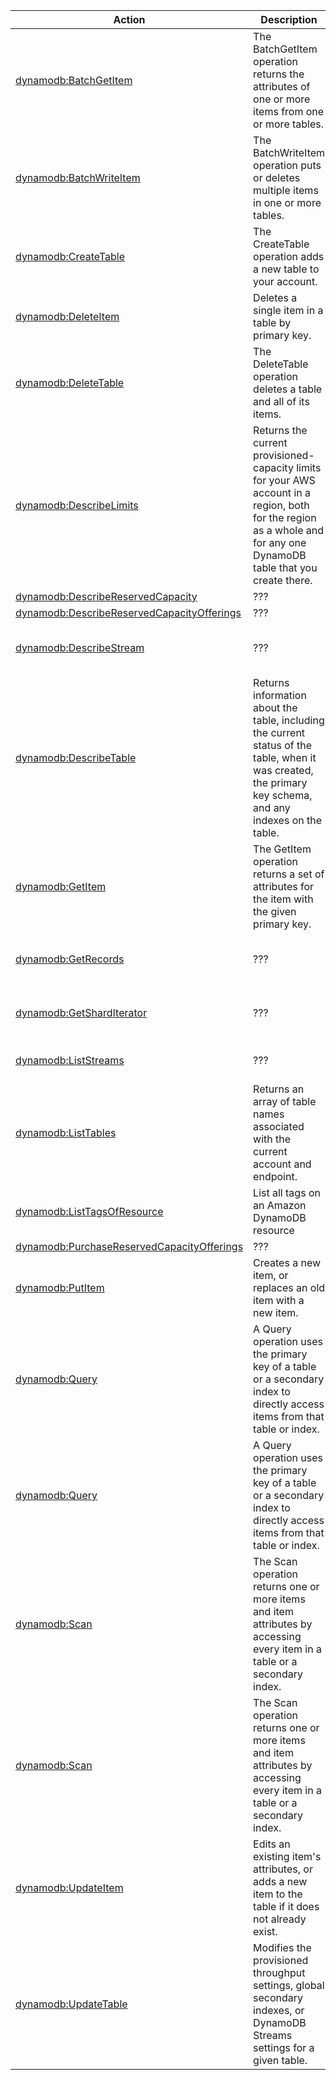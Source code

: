 | Action | Description | Resource | Condition |
| --- | --- | --- | --- |
| [dynamodb:BatchGetItem](http://docs.aws.amazon.com/amazondynamodb/latest/APIReference/API_BatchGetItem.html) | The BatchGetItem operation returns the attributes of one or more items from one or more tables. | arn:aws:dynamodb:$region:$account:table/$table-name, arn:aws:dynamodb:$region:$account:table/* | dynamodb:LeadingKeys, dynamodb:Attributes, dynamodb:ReturnConsumedCapacity |
| [dynamodb:BatchWriteItem](http://docs.aws.amazon.com/amazondynamodb/latest/APIReference/API_BatchWriteItem.html) | The BatchWriteItem operation puts or deletes multiple items in one or more tables. | arn:aws:dynamodb:$region:$account:table/$table-name, arn:aws:dynamodb:$region:$account:table/* | dynamodb:LeadingKeys, dynamodb:ReturnConsumedCapacity |
| [dynamodb:CreateTable](http://docs.aws.amazon.com/amazondynamodb/latest/APIReference/API_CreateTable.html) | The CreateTable operation adds a new table to your account. | arn:aws:dynamodb:$region:$account:table/$table-name, arn:aws:dynamodb:$region:$account:table/* | - |
| [dynamodb:DeleteItem](http://docs.aws.amazon.com/amazondynamodb/latest/APIReference/API_DeleteItem.html) | Deletes a single item in a table by primary key. | arn:aws:dynamodb:$region:$account:table/$table-name, arn:aws:dynamodb:$region:$account:table/* | dynamodb:LeadingKeys, dynamodb:Attributes, dynamodb:ReturnValues, dynamodb:ReturnConsumedCapacity |
| [dynamodb:DeleteTable](http://docs.aws.amazon.com/amazondynamodb/latest/APIReference/API_DeleteTable.html) | The DeleteTable operation deletes a table and all of its items. | arn:aws:dynamodb:$region:$account:table/$table-name, arn:aws:dynamodb:$region:$account:table/* | - |
| [dynamodb:DescribeLimits](http://docs.aws.amazon.com/amazondynamodb/latest/APIReference/API_DescribeLimits.html) | Returns the current provisioned-capacity limits for your AWS account in a region, both for the region as a whole and for any one DynamoDB table that you create there. | arn:aws:dynamodb:$region:$account:* | - |
| [dynamodb:DescribeReservedCapacity](http://docs.aws.amazon.com/amazondynamodb/latest/APIReference/API_DescribeReservedCapacity.html) | ??? | arn:aws:dynamodb:$region:$account:* | - |
| [dynamodb:DescribeReservedCapacityOfferings](http://docs.aws.amazon.com/amazondynamodb/latest/APIReference/API_DescribeReservedCapacityOfferings.html) | ??? | arn:aws:dynamodb:$region:$account:* | - |
| [dynamodb:DescribeStream](http://docs.aws.amazon.com/amazondynamodb/latest/APIReference/API_DescribeStream.html) | ??? | arn:aws:dynamodb:$region:$account:table/$table-name/stream/$stream-label, arn:aws:dynamodb:$region:$account:table/$table-name/stream/* | - |
| [dynamodb:DescribeTable](http://docs.aws.amazon.com/amazondynamodb/latest/APIReference/API_DescribeTable.html) | Returns information about the table, including the current status of the table, when it was created, the primary key schema, and any indexes on the table. | arn:aws:dynamodb:$region:$account:table/$table-name, arn:aws:dynamodb:$region:$account:table/* | - |
| [dynamodb:GetItem](http://docs.aws.amazon.com/amazondynamodb/latest/APIReference/API_GetItem.html) | The GetItem operation returns a set of attributes for the item with the given primary key. | arn:aws:dynamodb:$region:$account:table/$table-name, arn:aws:dynamodb:$region:$account:table/* | dynamodb:LeadingKeys, dynamodb:Attributes, dynamodb:ReturnConsumedCapacity |
| [dynamodb:GetRecords](http://docs.aws.amazon.com/amazondynamodb/latest/APIReference/API_GetRecords.html) | ??? | arn:aws:dynamodb:$region:$account:table/$table-name/stream/$stream-label, arn:aws:dynamodb:$region:$account:table/$table-name/stream/* | - |
| [dynamodb:GetShardIterator](http://docs.aws.amazon.com/amazondynamodb/latest/APIReference/API_GetShardIterator.html) | ??? | arn:aws:dynamodb:$region:$account:table/$table-name/stream/$stream-label, arn:aws:dynamodb:$region:$account:table/$table-name/stream/* | - |
| [dynamodb:ListStreams](http://docs.aws.amazon.com/amazondynamodb/latest/APIReference/API_ListStreams.html) | ??? | arn:aws:dynamodb:$region:$account:table/$table-name/stream/*, arn:aws:dynamodb:$region:$account:table/*/stream/* | - |
| [dynamodb:ListTables](http://docs.aws.amazon.com/amazondynamodb/latest/APIReference/API_ListTables.html) | Returns an array of table names associated with the current account and endpoint. | * | - |
| [dynamodb:ListTagsOfResource](http://docs.aws.amazon.com/amazondynamodb/latest/APIReference/API_ListTagsOfResource.html) | List all tags on an Amazon DynamoDB resource | arn:aws:dynamodb:$region:$account:table/$table-name, arn:aws:dynamodb:$region:$account:table/* | - |
| [dynamodb:PurchaseReservedCapacityOfferings](http://docs.aws.amazon.com/amazondynamodb/latest/APIReference/API_PurchaseReservedCapacityOfferings.html) | ??? | arn:aws:dynamodb:$region:$account:* | - |
| [dynamodb:PutItem](http://docs.aws.amazon.com/amazondynamodb/latest/APIReference/API_PutItem.html) | Creates a new item, or replaces an old item with a new item. | arn:aws:dynamodb:$region:$account:table/$table-name, arn:aws:dynamodb:$region:$account:table/* | dynamodb:LeadingKeys, dynamodb:Attributes, dynamodb:ReturnValues, dynamodb:ReturnConsumedCapacity |
| [dynamodb:Query](http://docs.aws.amazon.com/amazondynamodb/latest/APIReference/API_Query.html) | A Query operation uses the primary key of a table or a secondary index to directly access items from that table or index. | arn:aws:dynamodb:$region:$account:table/$table-name, arn:aws:dynamodb:$region:$account:table/* | dynamodb:LeadingKeys, dynamodb:Select, dynamodb:Attributes, dynamodb:ReturnConsumedCapacity |
| [dynamodb:Query](http://docs.aws.amazon.com/amazondynamodb/latest/APIReference/API_Query.html) | A Query operation uses the primary key of a table or a secondary index to directly access items from that table or index. | arn:aws:dynamodb:$region:$account:table/$table-name/index/$index-name, arn:aws:dynamodb:$region:$account:table/$table-name/index/* | dynamodb:LeadingKeys, dynamodb:Select, dynamodb:Attributes, dynamodb:ReturnConsumedCapacity |
| [dynamodb:Scan](http://docs.aws.amazon.com/amazondynamodb/latest/APIReference/API_Scan.html) | The Scan operation returns one or more items and item attributes by accessing every item in a table or a secondary index. | arn:aws:dynamodb:$region:$account:table/$table-name, arn:aws:dynamodb:$region:$account:table/* | dynamodb:Select, dynamodb:Attributes, dynamodb:ReturnConsumedCapacity |
| [dynamodb:Scan](http://docs.aws.amazon.com/amazondynamodb/latest/APIReference/API_Scan.html) | The Scan operation returns one or more items and item attributes by accessing every item in a table or a secondary index. | arn:aws:dynamodb:$region:$account:table/$table-name/index/$index-name, arn:aws:dynamodb:$region:$account:table/$table-name/index/* | dynamodb:Select, dynamodb:Attributes, dynamodb:ReturnConsumedCapacity |
| [dynamodb:UpdateItem](http://docs.aws.amazon.com/amazondynamodb/latest/APIReference/API_UpdateItem.html) | Edits an existing item's attributes, or adds a new item to the table if it does not already exist. | arn:aws:dynamodb:$region:$account:table/$table-name, arn:aws:dynamodb:$region:$account:table/* | dynamodb:LeadingKeys, dynamodb:Attributes, dynamodb:ReturnValues, dynamodb:ReturnConsumedCapacity |
| [dynamodb:UpdateTable](http://docs.aws.amazon.com/amazondynamodb/latest/APIReference/API_UpdateTable.html) | Modifies the provisioned throughput settings, global secondary indexes, or DynamoDB Streams settings for a given table. | arn:aws:dynamodb:$region:$account:table/$table-name, arn:aws:dynamodb:$region:$account:table/* | - |

